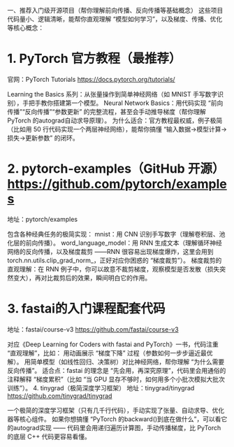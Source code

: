 一、推荐入门级开源项目（帮你理解前向传播、反向传播等基础概念）
这些项目代码量小、逻辑清晰，能帮你直观理解 “模型如何学习”，以及梯度、传播、优化等核心概念：
# 1. PyTorch 官方教程（最推荐）
官网：PyTorch Tutorials https://docs.pytorch.org/tutorials/


Learning the Basics 系列：从张量操作到简单神经网络（如 MNIST 手写数字识别），手把手教你搭建第一个模型。
Neural Network Basics：用代码实现 “前向传播”“反向传播”“参数更新” 的完整流程，甚至会手动推导梯度（帮你理解 PyTorch 的autograd自动求导原理）。
为什么适合：官方教程最权威，例子极简（比如用 50 行代码实现一个两层神经网络），能帮你搞懂 “输入数据→模型计算→损失→更新参数” 的闭环。
# 2. pytorch-examples（GitHub 开源） https://github.com/pytorch/examples
地址：pytorch/examples

包含各种经典任务的极简实现：
mnist：用 CNN 识别手写数字（理解卷积层、池化层的前向传播）。
word_language_model：用 RNN 生成文本（理解循环神经网络的反向传播，以及梯度裁剪 ——RNN 很容易出现梯度爆炸，这里会用到torch.nn.utils.clip_grad_norm_，正好对应你困惑的 “梯度裁剪”）。
梯度裁剪的直观理解：在 RNN 例子中，你可以故意不裁剪梯度，观察模型是否发散（损失突然变大），再对比裁剪后的效果，瞬间明白它的作用。
# 3. fastai的入门课程配套代码
地址：fastai/course-v3 https://github.com/fastai/course-v3

对应《Deep Learning for Coders with fastai and PyTorch》一书，代码注重 “直观理解”，比如：
用动画展示 “梯度下降” 过程（参数如何一步步逼近最优解）。
用简单模型（如线性回归、决策树）对比神经网络，帮你理解 “为什么需要反向传播”。
适合点：fastai 的理念是 “先会用，再深究原理”，代码里会用通俗的注释解释 “梯度累积”（比如 “当 GPU 显存不够时，如何用多个小批次模拟大批次训练”）。
4. tinygrad（极简深度学习框架）
   地址：tinygrad/tinygrad https://github.com/tinygrad/tinygrad

一个极简的深度学习框架（只有几千行代码），手动实现了张量、自动求导、优化器等核心组件。
如果你想搞懂 “PyTorch 的backward()到底在做什么”，可以看它的autograd实现 —— 代码里会用递归遍历计算图，手动传播梯度，比 PyTorch 的底层 C++ 代码更容易看懂。